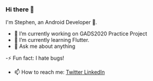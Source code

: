 ### Hi there 👋
I'm Stephen, an Android Developer 🌚. 

- 🔭 I’m currently working on GADS2020 Practice Project
- 🌱 I’m currently learning Flutter. 
- 💬 Ask me about anything 

-⚡ Fun fact: I hate bugs!
- 📫 How to reach me: <a href ="https://twitter.com/stephenodumirin?s=09">Twitter<a href/> <a href ="https://www.linkedin.com/in/stephen-odumirin-60b049190">LinkedIn<a href/>

